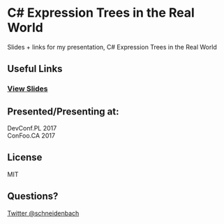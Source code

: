# C# Expression Trees in the Real World
Slides + links for my presentation, C# Expression Trees in the Real World

## Useful Links

### [View Slides](https://gitpitch.com/schneidenbach/RealWorldExpressionTrees)

## Presented/Presenting at:

DevConf.PL 2017  
ConFoo.CA 2017

## License

MIT

## Questions?

[Twitter @schneidenbach](https://twitter.com/schneidenbach)
